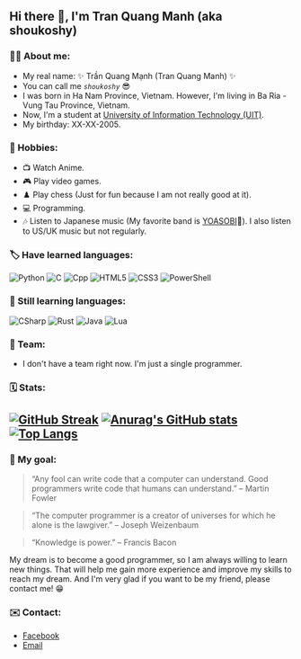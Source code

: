 ## Hi there 👋, I'm Tran Quang Manh (aka shoukoshy)

### 🧑‍🦰 About me:
  * My real name: ✨ Trần Quang Mạnh (Tran Quang Manh) ✨
  * You can call me _*`shoukoshy`*_ 😎
  * I was born in Ha Nam Province, Vietnam. However, I'm living in Ba Ria - Vung Tau Province, Vietnam. 
  * Now, I'm a student at [University of Information Technology (UIT)](https://en.uit.edu.vn/ "UIT's Homepage").
  * My birthday: XX-XX-2005.

### 🥰 Hobbies:
 * 📺 Watch Anime.
 * 🎮 Play video games.
 * ♟️ Play chess (Just for fun because I am not really good at it).
 * 💻 Programming.
 * 🎶 Listen to Japanese music (My favorite band is [YOASOBI](https://www.youtube.com/channel/UCvpredjG93ifbCP1Y77JyFA "YOASOBI's YouTube channel")💖). I also listen to US/UK music but not regularly.

### 🏷️ Have learned languages:
![Python](https://img.shields.io/badge/Python-3776AB?style=for-the-badge&logo=python&logoColor=white)
![C](https://img.shields.io/badge/C-00599C?style=for-the-badge&logo=c&logoColor=white)
![Cpp](https://img.shields.io/badge/C%2B%2B-00599C?style=for-the-badge&logo=c%2B%2B&logoColor=white)
![HTML5](https://img.shields.io/badge/HTML5-E34F26?style=for-the-badge&logo=html5&logoColor=white)
![CSS3](https://img.shields.io/badge/CSS3-1572B6?style=for-the-badge&logo=css3&logoColor=white)
![PowerShell](https://img.shields.io/badge/Powershell-2CA5E0?style=for-the-badge&logo=powershell&logoColor=white)

### 🌟 Still learning languages:
![CSharp](https://img.shields.io/badge/C%23-239120?style=for-the-badge&logo=c-sharp&logoColor=white)
![Rust](https://img.shields.io/badge/Rust-000000?style=for-the-badge&logo=rust&logoColor=white)
![Java](https://img.shields.io/badge/Java-ED8B00?style=for-the-badge&logo=openjdk&logoColor=white)
![Lua](https://img.shields.io/badge/Lua-2C2D72?style=for-the-badge&logo=lua&logoColor=white)

### 💪 Team:
 * I don't have a team right now. I'm just a single programmer.

### 🗓️ Stats:
  [![GitHub Streak](https://streak-stats.demolab.com?user=shoukoshy&theme=gruvbox&border_radius=10&card_width=500)](https://git.io/streak-stats)
  [![Anurag's GitHub stats](https://github-readme-stats.vercel.app/api?username=shoukoshy&show_icons=true&theme=gruvbox&card_width=500)](https://github.com/anuraghazra/github-readme-stats)
  [![Top Langs](https://github-readme-stats.vercel.app/api/top-langs/?username=shoukoshy&langCount=5&theme=gruvbox&layout=compact&card_width=500)](https://github.com/anuraghazra/github-readme-stats)
-------------------

### 🎯 My goal:
> “Any fool can write code that a computer can understand. Good programmers write code that humans can understand.” – Martin Fowler <br>

> “The computer programmer is a creator of universes for which he alone is the lawgiver.” – Joseph Weizenbaum <br>

> “Knowledge is power.” – Francis Bacon <br>

My dream is to become a good programmer, so I am always willing to learn new things. That will help me gain more experience and improve my skills to reach my dream. And I'm very glad if you want to be my friend, please contact me! 😁

### ✉️ Contact:
- [Facebook](https://www.facebook.com/manhtran.shoukoshy "Personal Facebook")
- [Email](mailto:manhtran050805@gmail.com "Personal Email")
